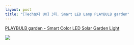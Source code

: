 ```yaml
---
layout: post
title: "[Tech보다 UX] 3회. Smart LED Lamp PLAYBULB garden"
---
```


[PLAYBULB garden - Smart Color LED Solar Garden Light](https://www.kickstarter.com/projects/mipowusa/playbulb-garden-smart-color-led-solar-garden-light/)

<img class="alignnone size-full wp-image-58" src="https://raw.githubusercontent.com/midaeng/articles/gh-pages/images/blog/playbulb_garden.png"/>  

